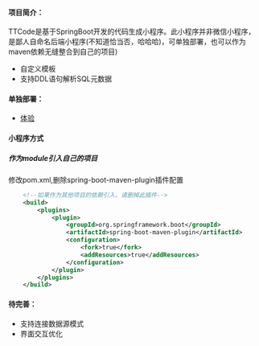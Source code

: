 #### 项目简介：
TTCode是基于SpringBoot开发的代码生成小程序。此小程序并非微信小程序，是鄙人自命名后端小程序(不知道恰当否，哈哈哈)，可单独部署，也可以作为maven依赖无缝整合到自己的项目)

- 自定义模板
- 支持DDL语句解析SQL元数据

#### 单独部署：
- [体验](http://118.126.105.207:8080/code.html)

#### 小程序方式

##### 作为module引入自己的项目

修改pom.xml,删除spring-boot-maven-plugin插件配置
```xml
	<!--如果作为其他项目的依赖引入，请删掉此插件-->
    <build>
        <plugins>
            <plugin>
                <groupId>org.springframework.boot</groupId>
                <artifactId>spring-boot-maven-plugin</artifactId>
                <configuration>
                    <fork>true</fork>
                    <addResources>true</addResources>
                </configuration>
            </plugin>
        </plugins>
    </build>
```

#### 待完善：

- 支持连接数据源模式
- 界面交互优化
